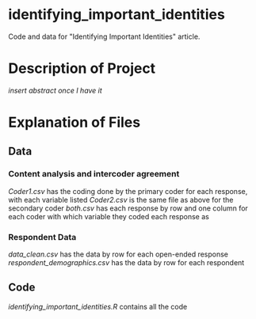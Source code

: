 # identifying_important_identities
Code and data for "Identifying Important Identities" article.

# Description of Project

*insert abstract once I have it*

# Explanation of Files

## Data

### Content analysis and intercoder agreement
*Coder1.csv* has the coding done by the primary coder for each response, with each variable listed
*Coder2.csv* is the same file as above for the secondary coder
*both.csv* has each response by row and one column for each coder with which variable they coded each response as

### Respondent Data
*data_clean.csv* has the data by row for each open-ended response
*respondent_demographics.csv* has the data by row for each respondent

## Code
*identifying_important_identities.R* contains all the code
